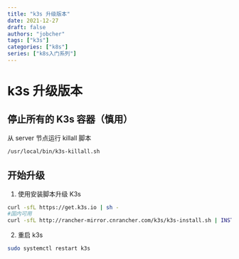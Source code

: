 ```yaml
---
title: "k3s 升级版本"
date: 2021-12-27
draft: false
authors: "jobcher"
tags: ["k3s"]
categories: ["k8s"]
series: ["k8s入门系列"]
---
```


# k3s 升级版本

## 停止所有的 K3s 容器（慎用）

从 server 节点运行 killall 脚本

```sh
/usr/local/bin/k3s-killall.sh
```

## 开始升级

1. 使用安装脚本升级 K3s

```sh
curl -sfL https://get.k3s.io | sh -
#国内可用
curl -sfL http://rancher-mirror.cnrancher.com/k3s/k3s-install.sh | INSTALL_K3S_MIRROR=cn sh -
```

2. 重启 k3s

```sh
sudo systemctl restart k3s
```
